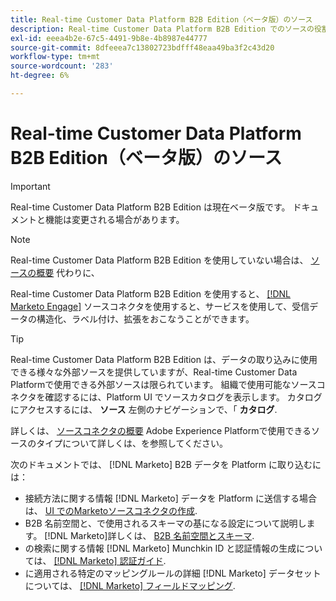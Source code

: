 ```yaml
---
title: Real-time Customer Data Platform B2B Edition（ベータ版）のソース
description: Real-time Customer Data Platform B2B Edition でのソースの役割の概要です。
exl-id: eeea4b2e-67c5-4491-9b8e-4b8987e44777
source-git-commit: 8dfeeea7c13802723bdfff48eaa49ba3f2c43d20
workflow-type: tm+mt
source-wordcount: '283'
ht-degree: 6%

---
```


# Real-time Customer Data Platform B2B Edition（ベータ版）のソース

>[!IMPORTANT]
>
>Real-time Customer Data Platform B2B Edition は現在ベータ版です。 ドキュメントと機能は変更される場合があります。

>[!NOTE]
>
>Real-time Customer Data Platform B2B Edition を使用していない場合は、 [ソースの概要](./sources-overview.md) 代わりに、

Real-time Customer Data Platform B2B Edition を使用すると、 [[!DNL Marketo Engage]](../../sources/connectors/adobe-applications/marketo/marketo.md) ソースコネクタを使用すると、サービスを使用して、受信データの構造化、ラベル付け、拡張をおこなうことができます。

>[!TIP]
>
>Real-time Customer Data Platform B2B Edition は、データの取り込みに使用できる様々な外部ソースを提供していますが、Real-time Customer Data Platformで使用できる外部ソースは限られています。 組織で使用可能なソースコネクタを確認するには、Platform UI でソースカタログを表示します。 カタログにアクセスするには、 **ソース** 左側のナビゲーションで、「 **カタログ**.

詳しくは、 [ソースコネクタの概要](../../sources/home.md) Adobe Experience Platformで使用できるソースのタイプについて詳しくは、を参照してください。

次のドキュメントでは、 [!DNL Marketo] B2B データを Platform に取り込むには：

* 接続方法に関する情報 [!DNL Marketo] データを Platform に送信する場合は、 [UI でのMarketoソースコネクタの作成](../../sources/tutorials/ui/create/adobe-applications/marketo.md).
* B2B 名前空間と、で使用されるスキーマの基になる設定について説明します。 [!DNL Marketo]詳しくは、 [B2B 名前空間とスキーマ](../../sources/connectors/adobe-applications/marketo/marketo-namespaces.md).
* の検索に関する情報 [!DNL Marketo] Munchkin ID と認証情報の生成については、 [[!DNL Marketo] 認証ガイド](../../sources/connectors/adobe-applications/marketo/marketo-auth.md).
* に適用される特定のマッピングルールの詳細 [!DNL Marketo] データセットについては、 [[!DNL Marketo] フィールドマッピング](../../sources/connectors/adobe-applications//mapping/marketo.md).
